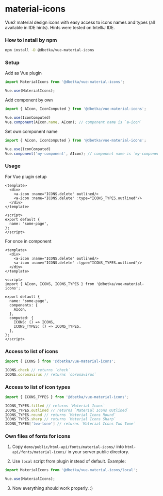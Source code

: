 # material-icons
Vue2 material design icons with easy access to icons names and types (all available in IDE hints).
Hints were tested on IntelliJ IDE.

### How to install by npm
```bash
npm install -D @dbetka/vue-material-icons
```

### Setup

Add as Vue plugin
```js
import MaterialIcons from '@dbetka/vue-material-icons';

Vue.use(MaterialIcons);
```

Add component by own
```js
import { AIcon, IconComputed } from '@dbetka/vue-material-icons';

Vue.use(IconComputed)
Vue.component(AIcon.name, AIcon); // component name is `a-icon`
```

Set own component name
```js
import { AIcon, IconComputed } from '@dbetka/vue-material-icons';

Vue.use(IconComputed)
Vue.component('my-component', AIcon); // component name is `my-component`
```

### Usage
For Vue plugin setup
```vue
<template>
  <div>
    <a-icon :name="ICONS.delete" outlined/>
    <a-icon :name="ICONS.delete" :type="ICONS_TYPES.outlined"/>
  </div>
</template>

<script>
export default {
  name: 'some-page',
};
</script>
```
For once in component
```vue
<template>
  <div>
    <a-icon :name="ICONS.delete" outlined/>
    <a-icon :name="ICONS.delete" :type="ICONS_TYPES.outlined"/>
  </div>
</template>

<script>
import { AIcon, ICONS, ICONS_TYPES } from '@dbetka/vue-material-icons';

export default {
  name: 'some-page',
  components: {
    AIcon,
  },
  computed: {
    ICONS: () => ICONS,
    ICONS_TYPES: () => ICONS_TYPES,
  },
};
</script>
```

### Access to list of icons
```js
import { ICONS } from '@dbetka/vue-material-icons';

ICONS.check // returns `check`
ICONS.coronavirus // returns `coronavirus`
```

### Access to list of icon types
```js
import { ICONS_TYPES } from '@dbetka/vue-material-icons';

ICONS_TYPES.filled // returns `Material Icons`
ICONS_TYPES.outlined // returns `Material Icons Outlined`
ICONS_TYPES.round // returns `Material Icons Round`
ICONS_TYPES.sharp // returns `Material Icons Sharp`
ICONS_TYPES['two-tone'] // returns `Material Icons Two Tone`
```

###  Own files of fonts for icons
1. Copy `demo/public/html-api/fonts/material-icons/` into `html-api/fonts/material-icons/`
   in your server public directory.
   
2. Use `local` script from plugin instead of default. Example:
```js
import MaterialIcons from '@dbetka/vue-material-icons/local';

Vue.use(MaterialIcons);
```
3. Now everything should work properly. :)
